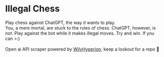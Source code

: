 # Illegal Chess
Play chess against ChatGPT, the way *it* wants to play. <br>
You, a mere mortal, are stuck to the rules of chess. ChatGPT, however, is not. Play against the bot while it makes illegal moves. Try and win. If you can >:)
<br> <br>
Open ai API scraper powered by [WilyHyperion](https://github.com/WilyHyperion), keep a lookout for a repo 👀
